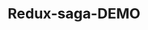 # Redux-saga-DEMO
<!--login account demo
{
    "email": "eve.holt@reqres.in",
    "password": "cityslicka"
}
 -->